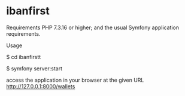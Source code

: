 # ibanfirst
Requirements
PHP 7.3.16 or higher;
and the usual Symfony application requirements.


Usage

$ cd ibanfirstt

$ symfony server:start

access the application in your browser at the given URL http://127.0.0.1:8000/wallets 
